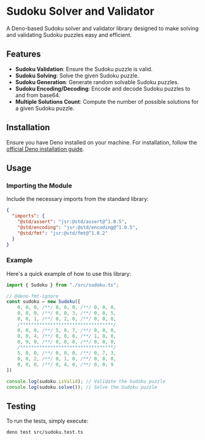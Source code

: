 # Sudoku Solver and Validator

A Deno-based Sudoku solver and validator library designed to make solving and validating Sudoku puzzles easy and efficient.

## Features

- **Sudoku Validation**: Ensure the Sudoku puzzle is valid.
- **Sudoku Solving**: Solve the given Sudoku puzzle.
- **Sudoku Generation**: Generate random solvable Sudoku puzzles.
- **Sudoku Encoding/Decoding**: Encode and decode Sudoku puzzles to and from base64.
- **Multiple Solutions Count**: Compute the number of possible solutions for a given Sudoku puzzle.

## Installation

Ensure you have Deno installed on your machine. For installation, follow the [official Deno installation guide](https://deno.land/#installation).

## Usage

### Importing the Module

Include the necessary imports from the standard library:

```json
{
  "imports": {
    "@std/assert": "jsr:@std/assert@^1.0.5",
    "@std/encoding": "jsr:@std/encoding@^1.0.5",
    "@std/fmt": "jsr:@std/fmt@^1.0.2"
  }
}
```

### Example

Here's a quick example of how to use this library:

```ts
import { Sudoku } from "./src/sudoku.ts";

// @deno-fmt-ignore
const sudoku = new Sudoku([
    0, 0, 0, /**/ 0, 0, 0, /**/ 0, 0, 0,
    0, 0, 0, /**/ 0, 0, 3, /**/ 0, 8, 5,
    0, 0, 1, /**/ 0, 2, 0, /**/ 0, 0, 0,
    /**********************************/
    0, 0, 0, /**/ 5, 0, 7, /**/ 0, 0, 0,
    0, 0, 4, /**/ 0, 0, 0, /**/ 1, 0, 0,
    0, 9, 0, /**/ 0, 0, 0, /**/ 0, 0, 0,
    /**********************************/
    5, 0, 0, /**/ 0, 0, 0, /**/ 0, 7, 3,
    0, 0, 2, /**/ 0, 1, 0, /**/ 0, 0, 0,
    0, 0, 0, /**/ 0, 4, 0, /**/ 0, 0, 9
])

console.log(sudoku.isValid); // Validate the Sudoku puzzle
console.log(sudoku.solve()); // Solve the Sudoku puzzle
```

## Testing

To run the tests, simply execute:

```sh
deno test src/sudoku.test.ts
```
